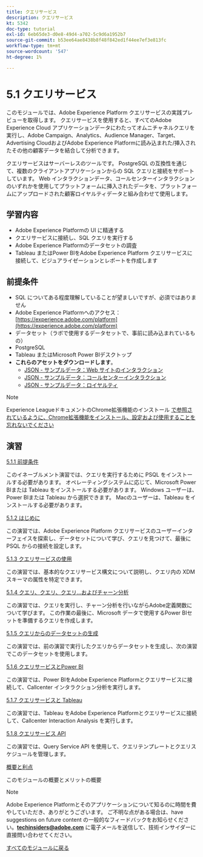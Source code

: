 ```yaml
---
title: クエリサービス
description: クエリサービス
kt: 5342
doc-type: tutorial
exl-id: 6eb65de3-d0e8-49d4-a702-5c9d6a1952b7
source-git-commit: b53ee64ae8438b8f48f842ed1f44ee7ef3e813fc
workflow-type: tm+mt
source-wordcount: '547'
ht-degree: 1%

---
```


# 5.1 クエリサービス

このモジュールでは、Adobe Experience Platform クエリサービスの実践プレビューを取得します。 クエリサービスを使用すると、すべてのAdobe Experience Cloud アプリケーションデータにわたってオムニチャネルクエリを実行し、Adobe Campaign、Analytics、Audience Manager、Target、Advertising CloudおよびAdobe Experience Platformに読み込まれた/挿入されたその他の顧客データを結合して分析できます。

クエリサービスはサーバーレスのツールです。 PostgreSQL の互換性を通じて、複数のクライアントアプリケーションからの SQL クエリと接続をサポートしています。
Web インタラクションデータ、コールセンターインタラクションのいずれかを使用してプラットフォームに挿入されたデータを、プラットフォームにアップロードされた顧客ロイヤルティデータと組み合わせて使用します。

## 学習内容

- Adobe Experience Platformの UI に精通する
- クエリサービスに接続し、SQL クエリを実行する
- Adobe Experience Platformのデータセットの調査
- Tableau またはPower BIをAdobe Experience Platform クエリサービスに接続して、ビジュアライゼーションとレポートを作成します

## 前提条件

- SQL についてある程度理解していることが望ましいですが、必須ではありません
- Adobe Experience Platformへのアクセス：[https://experience.adobe.com/platform](https://experience.adobe.com/platform)
- データセット（ラボで使用するデータセットで、事前に読み込まれているもの）
- PostgreSQL
- Tableau またはMicrosoft Power BIデスクトップ
- **これらのアセットをダウンロードします**。
   - [JSON - サンプルデータ：Web サイトのインタラクション](./../../../assets/json/ee.json)
   - [JSON - サンプルデータ：コールセンターインタラクション](./../../../assets/json/callcenter.json)
   - [JSON - サンプルデータ：ロイヤルティ](./../../../assets/json/loyalty.json)

>[!NOTE]
>
>Experience LeagueドキュメントのChrome拡張機能のインストール [ で参照されているように、Chrome拡張機能をインストール、設定および使用することを忘れないでください ](../../gettingstarted/gettingstarted/ex1.md)

## 演習

[5.1.1 前提条件](./ex1.md)

このイネーブルメント演習では、クエリを実行するために PSQL をインストールする必要があります。 オペレーティングシステムに応じて、Microsoft Power BIまたは Tableau をインストールする必要があります。 Windows ユーザーは、Power BIまたは Tableau から選択できます。 Macのユーザーは、Tableau をインストールする必要があります。

[5.1.2 はじめに](./ex2.md)

この演習では、Adobe Experience Platform クエリサービスのユーザーインターフェイスを探索し、データセットについて学び、クエリを見つけて、最後に PSQL からの接続を設定します。

[5.1.3 クエリサービスの使用](./ex3.md)

この演習では、基本的なクエリサービス構文について説明し、クエリ内の XDM スキーマの属性を特定できます。

[5.1.4 クエリ、クエリ、クエリ…およびチャーン分析](./ex4.md)

この演習では、クエリを実行し、チャーン分析を行いながらAdobe定義関数について学びます。 この作業の最後に、Microsoft データで使用するPower BIセットを準備するクエリを作成します。

[5.1.5 クエリからのデータセットの生成](./ex5.md)

この演習では、前の演習で実行したクエリからデータセットを生成し、次の演習でこのデータセットを使用します。

[5.1.6 クエリサービスとPower BI](./ex6.md)

この演習では、Power BIをAdobe Experience Platformとクエリサービスに接続して、Callcenter インタラクション分析を実行します。

[5.1.7 クエリサービスと Tableau](./ex7.md)

この演習では、Tableau をAdobe Experience Platformとクエリサービスに接続して、Callcenter Interaction Analysis を実行します。

[5.1.8 クエリサービス API](./ex8.md)

この演習では、Query Service API を使用して、クエリテンプレートとクエリスケジュールを管理します。

[概要と利点](./summary.md)

このモジュールの概要とメリットの概要

>[!NOTE]
>
>Adobe Experience Platformとそのアプリケーションについて知るのに時間を費やしていただき、ありがとうございます。 ご不明な点がある場合は、have suggestions on future content の一般的なフィードバックをお知らせください。**techinsiders@adobe.com** に電子メールを送信して、技術インサイダーに直接問い合わせてください。

[すべてのモジュールに戻る](../../../overview.md)
